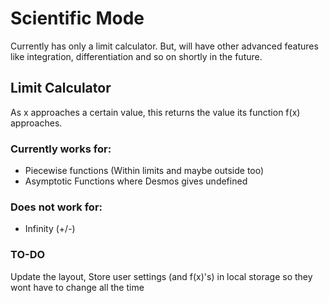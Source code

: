 # Scientific Mode

Currently has only a limit calculator. But, will have other advanced features like integration, differentiation and so on shortly in the future.

## Limit Calculator

As x approaches a certain value, this returns the value its function f(x) approaches.

### Currently works for:

- Piecewise functions (Within limits and maybe outside too)
- Asymptotic Functions where Desmos gives undefined

### Does not work for:

- Infinity (+/-)

### TO-DO

Update the layout,
Store user settings (and f(x)'s) in local storage so they wont have to change all the time
